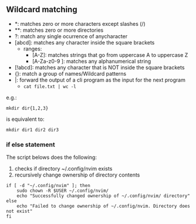 
## Wildcard matching

- *: matches zero or more characters except slashes (/)
- **: matches zero or more directories
- ?: match any single ocurrence of anycharacter
- [abcd]: matches any character inside the square brackets
	- ranges:
		- [A-Z]: matches strings that go from uppercase A to uppercase Z
		- [A-Za-z0-9 ]: matches any alphanumerical string
- [!abcd]: matches any character that is NOT inside the square brackets
- {}: match a group of names/Wildcard patterns
- |: forward the output of a cli program as the input for the next program
	- `cat file.txt | wc -l`

e.g.:
```shell
mkdir dir{1,2,3}
```
is equivalent to:
```shell
mkdir dir1 dir2 dir3
```


### if else statement

The script belows does the following:
1. checks if directory ~/.config/nvim exists
2. recursively change ownership of directory contents

```shell
if [ -d "~/.config/nvim" ]; then
	sudo chown -R $USER ~/.config/nvim/
	echo "Successfully changed ownership of ~/.config/nvim/ directory"
else
	echo "Failed to change ownership of ~/.config/nvim. Directory does not exist"
fi
```
